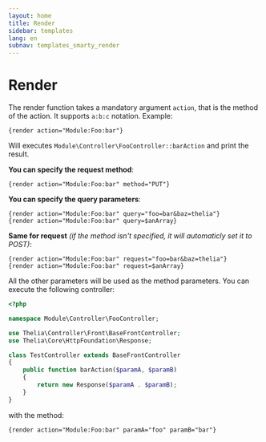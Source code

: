 ```yaml
---
layout: home
title: Render
sidebar: templates
lang: en
subnav: templates_smarty_render
---
```


# Render

The render function takes a mandatory argument ```action```, that is the method of the action. It supports ```a:b:c``` notation.
Example:

```smarty
{render action="Module:Foo:bar"}
```

Will executes ```Module\Controller\FooController::barAction``` and print the result.

__You can specify the request method__:

```smarty
{render action="Module:Foo:bar" method="PUT"}
```

__You can specify the query parameters__:

```smarty
{render action="Module:Foo:bar" query="foo=bar&baz=thelia"}
{render action="Module:Foo:bar" query=$anArray}
```

__Same for request__ _(if the method isn't specified, it will automaticly set it to POST)_:

```smarty
{render action="Module:Foo:bar" request="foo=bar&baz=thelia"}
{render action="Module:Foo:bar" request=$anArray}
```

All the other parameters will be used as the method parameters.
You can execute the following controller:

```php
<?php

namespace Module\Controller\FooController;

use Thelia\Controller\Front\BaseFrontController;
use Thelia\Core\HttpFoundation\Response;

class TestController extends BaseFrontController
{
    public function barAction($paramA, $paramB)
    {
        return new Response($paramA . $paramB);
    }
}
```

with the method:

```smarty
{render action="Module:Foo:bar" paramA="foo" paramB="bar"}
```
